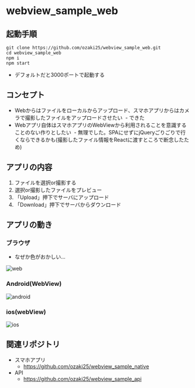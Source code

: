 # webview_sample_web

## 起動手順

```
git clone https://github.com/ozaki25/webview_sample_web.git
cd webview_sample_web
npm i
npm start
```
- デフォルトだと3000ポートで起動する

## コンセプト

- Webからはファイルをローカルからアップロード、スマホアプリからはカメラで撮影したファイルをアップロードさせたい
  - できた
- Webアプリ自体はスマホアプリのWebViewから利用されることを意識することのない作りとしたい
  - 無理でした。SPAにせずにjQueryごりごりで行くならできるかも(撮影したファイル情報をReactに渡すところで断念したため)


## アプリの内容

1. ファイルを選択or撮影する
1. 選択or撮影したファイルをプレビュー
1. 「Upload」押下でサーバにアップロード
1. 「Download」押下でサーバからダウンロード

## アプリの動き

### ブラウザ

- なぜか色がおかしい...

![web](https://user-images.githubusercontent.com/10087419/35786888-aeacca96-0a6d-11e8-8fc6-67362cc140f1.gif)

### Android(WebView)

![android](https://user-images.githubusercontent.com/10087419/35786891-b76be77a-0a6d-11e8-92d6-dee191aefbc4.gif)

### ios(webView)

![ios](https://user-images.githubusercontent.com/10087419/35786890-b5bde11c-0a6d-11e8-9cf4-0980d167b6e9.gif)

## 関連リポジトリ

- スマホアプリ
  - https://github.com/ozaki25/webview_sample_native
- API
  - https://github.com/ozaki25/webview_sample_api
